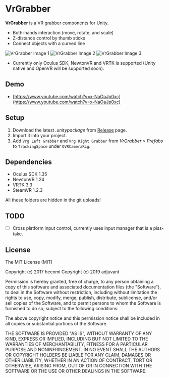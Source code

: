 VrGrabber
=========

**VrGrabber** is a VR grabber components for Unity.

-   Both-hands interaction (move, rotate, and scale)
-   Z-distance control by thumb sticks
-   Connect objects with a curved line

![VrGrabber Image 1](https://raw.githubusercontent.com/wiki/hecomi/VrGrabber/grabber1.PNG)
![VrGrabber Image 2](https://raw.githubusercontent.com/wiki/hecomi/VrGrabber/grabber2.PNG)
![VrGrabber Image 3](https://raw.githubusercontent.com/wiki/hecomi/VrGrabber/grabber3.PNG)

-   Currently only Oculus SDK, NewtonVR and VRTK is supported (Unity native and OpenVR will be supported soon).

Demo
----

-   [https://www.youtube.com/watch?v=x-NaOaJp0xc](https://www.youtube.com/watch?v=x-NaOaJp0xc)

Setup
-------

1.  Download the latest *.unitypackage* from [Release](https://github.com/hecomi/VrGrabber/releases) page.
2.  Import it into your project.
3.  Add `Vrg Left Grabber` and `Vrg Right Grabber` from *VrGrabber > Prefabs*
    to `TrackingSpace` under `OVRCameraRig`.

Dependencies
-------

+ Oculus SDK 1.35
+ NewtonVR 1.24 
+ VRTK 3.3
+ SteamVR 1.2.3

All these folders are hidden in the git uploads!

TODO
-------
+ [ ] Cross platform input control, currently uses input manager that is a piss-take.


License
-------

The MIT License (MIT)

Copyright (c) 2017 hecomi
Copyright (c) 2019 adjuvant

Permission is hereby granted, free of charge, to any person obtaining a copy of
this software and associated documentation files (the "Software"), to deal in
the Software without restriction, including without limitation the rights to
use, copy, modify, merge, publish, distribute, sublicense, and/or sell copies of
the Software, and to permit persons to whom the Software is furnished to do so,
subject to the following conditions:

The above copyright notice and this permission notice shall be included in all
copies or substantial portions of the Software.

THE SOFTWARE IS PROVIDED "AS IS", WITHOUT WARRANTY OF ANY KIND, EXPRESS OR
IMPLIED, INCLUDING BUT NOT LIMITED TO THE WARRANTIES OF MERCHANTABILITY, FITNESS
FOR A PARTICULAR PURPOSE AND NONINFRINGEMENT. IN NO EVENT SHALL THE AUTHORS OR
COPYRIGHT HOLDERS BE LIABLE FOR ANY CLAIM, DAMAGES OR OTHER LIABILITY, WHETHER
IN AN ACTION OF CONTRACT, TORT OR OTHERWISE, ARISING FROM, OUT OF OR IN
CONNECTION WITH THE SOFTWARE OR THE USE OR OTHER DEALINGS IN THE SOFTWARE.
